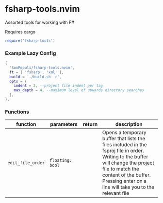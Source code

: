 # fsharp-tools.nvim
Assorted tools for working with F#

Requires cargo

```lua
require('fsharp-tools')
```

### Example Lazy Config
```lua
{
  'SoxPopuli/fsharp-tools.nvim',
  ft = { 'fsharp', 'xml' },
  build = './build.sh -r',
  opts = {
    indent = 2, --project file indent per tag
    max_depth = 4, --maximum level of upwards directory searches
  },
},

```

### Functions

| function | parameters | return | description |
| --- | --- | --- | --- |
| `edit_file_order` | `floating: bool` |  | Opens a temporary buffer that lists the files included in the fsproj file in order.<br>Writing to the buffer will change the project file to match the content of the buffer.<br>Pressing enter on a line will take you to the relevant file|
